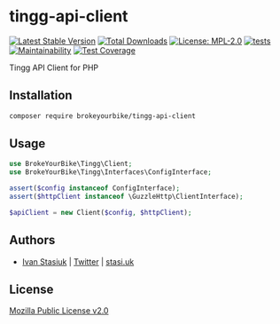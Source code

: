 # tingg-api-client

[![Latest Stable Version](https://img.shields.io/github/v/release/brokeyourbike/tingg-api-client-php)](https://github.com/brokeyourbike/tingg-api-client-php/releases)
[![Total Downloads](https://poser.pugx.org/brokeyourbike/tingg-api-client/downloads)](https://packagist.org/packages/brokeyourbike/tingg-api-client)
[![License: MPL-2.0](https://img.shields.io/badge/license-MPL--2.0-purple.svg)](https://github.com/brokeyourbike/tingg-api-client-php/blob/main/LICENSE)
[![tests](https://github.com/brokeyourbike/tingg-api-client-php/actions/workflows/tests.yml/badge.svg)](https://github.com/brokeyourbike/tingg-api-client-php/actions/workflows/tests.yml)
[![Maintainability](https://api.codeclimate.com/v1/badges/8ac5d505c23cc7f3bf96/maintainability)](https://codeclimate.com/github/brokeyourbike/tingg-api-client-php/maintainability)
[![Test Coverage](https://api.codeclimate.com/v1/badges/8ac5d505c23cc7f3bf96/test_coverage)](https://codeclimate.com/github/brokeyourbike/tingg-api-client-php/test_coverage)

Tingg API Client for PHP

## Installation

```bash
composer require brokeyourbike/tingg-api-client
```

## Usage

```php
use BrokeYourBike\Tingg\Client;
use BrokeYourBike\Tingg\Interfaces\ConfigInterface;

assert($config instanceof ConfigInterface);
assert($httpClient instanceof \GuzzleHttp\ClientInterface);

$apiClient = new Client($config, $httpClient);
```

## Authors
- [Ivan Stasiuk](https://github.com/brokeyourbike) | [Twitter](https://twitter.com/brokeyourbike) | [stasi.uk](https://stasi.uk)

## License
[Mozilla Public License v2.0](https://github.com/brokeyourbike/tingg-api-client-php/blob/main/LICENSE)

